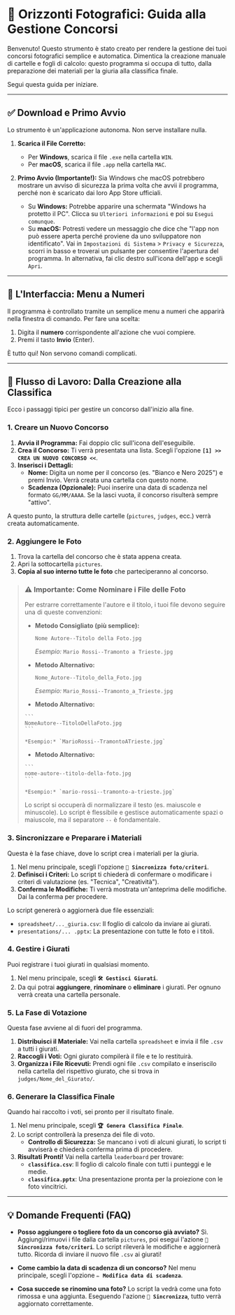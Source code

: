 # 🚀 Orizzonti Fotografici: Guida alla Gestione Concorsi

Benvenuto\! Questo strumento è stato creato per rendere la gestione dei tuoi concorsi fotografici semplice e automatica. Dimentica la creazione manuale di cartelle e fogli di calcolo: questo programma si occupa di tutto, dalla preparazione dei materiali per la giuria alla classifica finale.

Segui questa guida per iniziare.

-----

## ✅ Download e Primo Avvio

Lo strumento è un'applicazione autonoma. Non serve installare nulla.

1.  **Scarica il File Corretto:**

      - Per **Windows**, scarica il file `.exe` nella cartella `WIN`.
      - Per **macOS**, scarica il file `.app` nella cartella `MAC`.

2.  **Primo Avvio (Importante\!):**
    Sia Windows che macOS potrebbero mostrare un avviso di sicurezza la prima volta che avvii il programma, perché non è scaricato dai loro App Store ufficiali.

      - Su **Windows:** Potrebbe apparire una schermata "Windows ha protetto il PC". Clicca su `Ulteriori informazioni` e poi su `Esegui comunque`.
      - Su **macOS:** Potresti vedere un messaggio che dice che "l'app non può essere aperta perché proviene da uno sviluppatore non identificato". Vai in `Impostazioni di Sistema` \> `Privacy e Sicurezza`, scorri in basso e troverai un pulsante per consentire l'apertura del programma. In alternativa, fai clic destro sull'icona dell'app e scegli `Apri`.

-----

## 🔢 L'Interfaccia: Menu a Numeri

Il programma è controllato tramite un semplice menu a numeri che apparirà nella finestra di comando. Per fare una scelta:

1.  Digita il **numero** corrispondente all'azione che vuoi compiere.
2.  Premi il tasto **Invio** (Enter).

È tutto qui\! Non servono comandi complicati.

-----

## 📸 Flusso di Lavoro: Dalla Creazione alla Classifica

Ecco i passaggi tipici per gestire un concorso dall'inizio alla fine.

### 1\. Creare un Nuovo Concorso

1.  **Avvia il Programma:** Fai doppio clic sull'icona dell'eseguibile.
2.  **Crea il Concorso:** Ti verrà presentata una lista. Scegli l'opzione **`[1] >> CREA UN NUOVO CONCORSO <<`**.
3.  **Inserisci i Dettagli:**
      - **Nome:** Digita un nome per il concorso (es. "Bianco e Nero 2025") e premi Invio. Verrà creata una cartella con questo nome.
      - **Scadenza (Opzionale):** Puoi inserire una data di scadenza nel formato `GG/MM/AAAA`. Se la lasci vuota, il concorso risulterà sempre "attivo".

A questo punto, la struttura delle cartelle (`pictures`, `judges`, ecc.) verrà creata automaticamente.

### 2\. Aggiungere le Foto

1.  Trova la cartella del concorso che è stata appena creata.
2.  Apri la sottocartella `pictures`.
3.  **Copia al suo interno tutte le foto** che parteciperanno al concorso.

> ### ⚠️ **Importante: Come Nominare i File delle Foto**
>
> Per estrarre correttamente l'autore e il titolo, i tuoi file devono seguire una di queste convenzioni:
>
>   * **Metodo Consigliato (più semplice):**
>
>     ```
>     Nome Autore--Titolo della Foto.jpg
>     ```
>
>     *Esempio:* `Mario Rossi--Tramonto a Trieste.jpg`
>
>   * **Metodo Alternativo:**
>
>     ```
>     Nome_Autore--Titolo_della_Foto.jpg
>     ```
>
>     *Esempio:* `Mario_Rossi--Tramonto_a_Trieste.jpg`
>   *  **Metodo Alternativo:**
>
>     ```
>     NomeAutore--TitoloDellaFoto.jpg
>     ```
>
>     *Esempio:* `MarioRossi--TramontoATrieste.jpg`
>   *  **Metodo Alternativo:**
>
>     ```
>     nome-autore--titolo-della-foto.jpg
>     ```
>
>     *Esempio:* `mario-rossi--tramonto-a-trieste.jpg`
>
> Lo script si occuperà di normalizzare il testo (es. maiuscole e minuscole).
> Lo script è flessibile e gestisce automaticamente spazi o maiuscole, ma il separatore `--` è fondamentale.

### 3\. Sincronizzare e Preparare i Materiali

Questa è la fase chiave, dove lo script crea i materiali per la giuria.

1.  Nel menu principale, scegli l'opzione **`🔄 Sincronizza foto/criteri`**.
2.  **Definisci i Criteri:** Lo script ti chiederà di confermare o modificare i criteri di valutazione (es. "Tecnica", "Creatività").
3.  **Conferma le Modifiche:** Ti verrà mostrata un'anteprima delle modifiche. Dai la conferma per procedere.

Lo script genererà o aggiornerà due file essenziali:

  - `spreadsheet/..._giuria.csv`: Il foglio di calcolo da inviare ai giurati.
  - `presentations/... .pptx`: La presentazione con tutte le foto e i titoli.

### 4\. Gestire i Giurati

Puoi registrare i tuoi giurati in qualsiasi momento.

1.  Nel menu principale, scegli **`🛠️ Gestisci Giurati`**.
2.  Da qui potrai **aggiungere**, **rinominare** o **eliminare** i giurati. Per ognuno verrà creata una cartella personale.

### 5\. La Fase di Votazione

Questa fase avviene al di fuori del programma.

1.  **Distribuisci il Materiale:** Vai nella cartella `spreadsheet` e invia il file `.csv` a tutti i giurati.
2.  **Raccogli i Voti:** Ogni giurato compilerà il file e te lo restituirà.
3.  **Organizza i File Ricevuti:** Prendi ogni file `.csv` compilato e inseriscilo nella cartella del rispettivo giurato, che si trova in `judges/Nome_del_Giurato/`.

### 6\. Generare la Classifica Finale

Quando hai raccolto i voti, sei pronto per il risultato finale.

1.  Nel menu principale, scegli **`🏆 Genera Classifica Finale`**.
2.  Lo script controllerà la presenza dei file di voto.
      - **Controllo di Sicurezza:** Se mancano i voti di alcuni giurati, lo script ti avviserà e chiederà conferma prima di procedere.
3.  **Risultati Pronti\!** Vai nella cartella `leaderboard` per trovare:
      - **`classifica.csv`**: Il foglio di calcolo finale con tutti i punteggi e le medie.
      - **`classifica.pptx`**: Una presentazione pronta per la proiezione con le foto vincitrici.

-----

## 💡 Domande Frequenti (FAQ)
  - **Posso aggiungere o togliere foto da un concorso già avviato?**
    Sì. Aggiungi/rimuovi i file dalla cartella `pictures`, poi esegui l'azione **`🔄 Sincronizza foto/criteri`**. Lo script rileverà le modifiche e aggiornerà tutto. Ricorda di inviare il nuovo file `.csv` ai giurati\!

  - **Come cambio la data di scadenza di un concorso?**
    Nel menu principale, scegli l'opzione **`✏️ Modifica data di scadenza`**.

  - **Cosa succede se rinomino una foto?**
    Lo script la vedrà come una foto rimossa e una aggiunta. Eseguendo l'azione **`🔄 Sincronizza`**, tutto verrà aggiornato correttamente.

